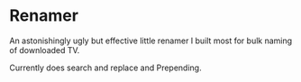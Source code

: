 # Renamer

An astonishingly ugly but effective little renamer I built most for bulk naming of downloaded TV.

Currently does search and replace and Prepending.
